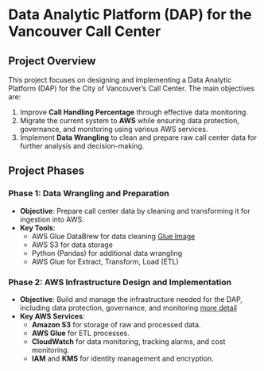# Data Analytic Platform (DAP) for the Vancouver Call Center

## Project Overview
This project focuses on designing and implementing a Data Analytic Platform (DAP) for the City of Vancouver’s Call Center. The main objectives are:
1. Improve **Call Handling Percentage** through effective data monitoring.
2. Migrate the current system to **AWS** while ensuring data protection, governance, and monitoring using various AWS services.
3. Implement **Data Wrangling** to clean and prepare raw call center data for further analysis and decision-making.

## Project Phases
### **Phase 1**: Data Wrangling and Preparation
- **Objective**: Prepare call center data by cleaning and transforming it for ingestion into AWS.
- **Key Tools**: 
  - AWS Glue DataBrew for data cleaning
  [Glue Image](images/Glue.png)
  - AWS S3 for data storage
  - Python (Pandas) for additional data wrangling
  - AWS Glue for Extract, Transform, Load (ETL)
  
### **Phase 2**: AWS Infrastructure Design and Implementation
- **Objective**: Build and manage the infrastructure needed for the DAP, including data protection, governance, and monitoring [more detail](aws/aws_setup.md)
- **Key AWS Services**: 
  - **Amazon S3** for storage of raw and processed data.
  - **AWS Glue** for ETL processes.
  - **CloudWatch** for data monitoring, tracking alarms, and cost monitoring.
  - **IAM** and **KMS** for identity management and encryption.
